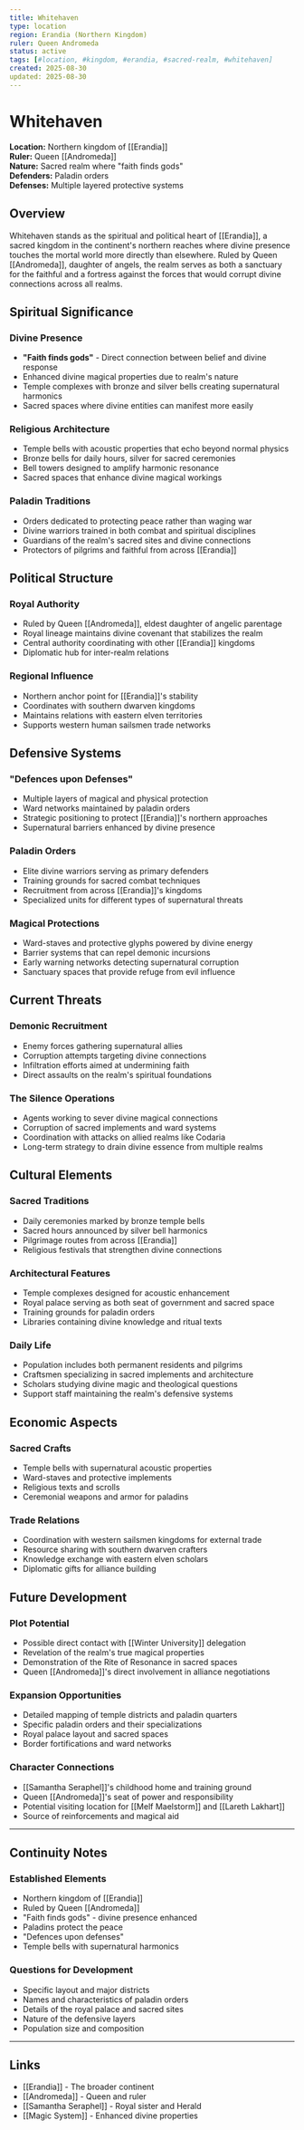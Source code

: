 ```yaml
---
title: Whitehaven
type: location
region: Erandia (Northern Kingdom)
ruler: Queen Andromeda
status: active
tags: [#location, #kingdom, #erandia, #sacred-realm, #whitehaven]
created: 2025-08-30
updated: 2025-08-30
---
```


# Whitehaven

**Location:** Northern kingdom of [[Erandia]]  
**Ruler:** Queen [[Andromeda]]  
**Nature:** Sacred realm where "faith finds gods"  
**Defenders:** Paladin orders  
**Defenses:** Multiple layered protective systems  

## Overview

Whitehaven stands as the spiritual and political heart of [[Erandia]], a sacred kingdom in the continent's northern reaches where divine presence touches the mortal world more directly than elsewhere. Ruled by Queen [[Andromeda]], daughter of angels, the realm serves as both a sanctuary for the faithful and a fortress against the forces that would corrupt divine connections across all realms.

## Spiritual Significance

### Divine Presence
- **"Faith finds gods"** - Direct connection between belief and divine response
- Enhanced divine magical properties due to realm's nature
- Temple complexes with bronze and silver bells creating supernatural harmonics
- Sacred spaces where divine entities can manifest more easily

### Religious Architecture
- Temple bells with acoustic properties that echo beyond normal physics
- Bronze bells for daily hours, silver for sacred ceremonies
- Bell towers designed to amplify harmonic resonance
- Sacred spaces that enhance divine magical workings

### Paladin Traditions
- Orders dedicated to protecting peace rather than waging war
- Divine warriors trained in both combat and spiritual disciplines
- Guardians of the realm's sacred sites and divine connections
- Protectors of pilgrims and faithful from across [[Erandia]]

## Political Structure

### Royal Authority
- Ruled by Queen [[Andromeda]], eldest daughter of angelic parentage
- Royal lineage maintains divine covenant that stabilizes the realm
- Central authority coordinating with other [[Erandia]] kingdoms
- Diplomatic hub for inter-realm relations

### Regional Influence
- Northern anchor point for [[Erandia]]'s stability
- Coordinates with southern dwarven kingdoms
- Maintains relations with eastern elven territories
- Supports western human sailsmen trade networks

## Defensive Systems

### "Defences upon Defenses"
- Multiple layers of magical and physical protection
- Ward networks maintained by paladin orders
- Strategic positioning to protect [[Erandia]]'s northern approaches
- Supernatural barriers enhanced by divine presence

### Paladin Orders
- Elite divine warriors serving as primary defenders
- Training grounds for sacred combat techniques
- Recruitment from across [[Erandia]]'s kingdoms
- Specialized units for different types of supernatural threats

### Magical Protections
- Ward-staves and protective glyphs powered by divine energy
- Barrier systems that can repel demonic incursions
- Early warning networks detecting supernatural corruption
- Sanctuary spaces that provide refuge from evil influence

## Current Threats

### Demonic Recruitment
- Enemy forces gathering supernatural allies
- Corruption attempts targeting divine connections
- Infiltration efforts aimed at undermining faith
- Direct assaults on the realm's spiritual foundations

### The Silence Operations
- Agents working to sever divine magical connections
- Corruption of sacred implements and ward systems
- Coordination with attacks on allied realms like Codaria
- Long-term strategy to drain divine essence from multiple realms

## Cultural Elements

### Sacred Traditions
- Daily ceremonies marked by bronze temple bells
- Sacred hours announced by silver bell harmonics
- Pilgrimage routes from across [[Erandia]]
- Religious festivals that strengthen divine connections

### Architectural Features
- Temple complexes designed for acoustic enhancement
- Royal palace serving as both seat of government and sacred space
- Training grounds for paladin orders
- Libraries containing divine knowledge and ritual texts

### Daily Life
- Population includes both permanent residents and pilgrims
- Craftsmen specializing in sacred implements and architecture
- Scholars studying divine magic and theological questions
- Support staff maintaining the realm's defensive systems

## Economic Aspects

### Sacred Crafts
- Temple bells with supernatural acoustic properties
- Ward-staves and protective implements
- Religious texts and scrolls
- Ceremonial weapons and armor for paladins

### Trade Relations
- Coordination with western sailsmen kingdoms for external trade
- Resource sharing with southern dwarven crafters
- Knowledge exchange with eastern elven scholars
- Diplomatic gifts for alliance building

## Future Development

### Plot Potential
- Possible direct contact with [[Winter University]] delegation
- Revelation of the realm's true magical properties
- Demonstration of the Rite of Resonance in sacred spaces
- Queen [[Andromeda]]'s direct involvement in alliance negotiations

### Expansion Opportunities
- Detailed mapping of temple districts and paladin quarters
- Specific paladin orders and their specializations
- Royal palace layout and sacred spaces
- Border fortifications and ward networks

### Character Connections
- [[Samantha Seraphel]]'s childhood home and training ground
- Queen [[Andromeda]]'s seat of power and responsibility
- Potential visiting location for [[Melf Maelstorm]] and [[Lareth Lakhart]]
- Source of reinforcements and magical aid

---

## Continuity Notes

### Established Elements
- Northern kingdom of [[Erandia]]
- Ruled by Queen [[Andromeda]]
- "Faith finds gods" - divine presence enhanced
- Paladins protect the peace
- "Defences upon defenses"
- Temple bells with supernatural harmonics

### Questions for Development
- Specific layout and major districts
- Names and characteristics of paladin orders
- Details of the royal palace and sacred sites
- Nature of the defensive layers
- Population size and composition

---

## Links
- [[Erandia]] - The broader continent
- [[Andromeda]] - Queen and ruler
- [[Samantha Seraphel]] - Royal sister and Herald
- [[Magic System]] - Enhanced divine properties
